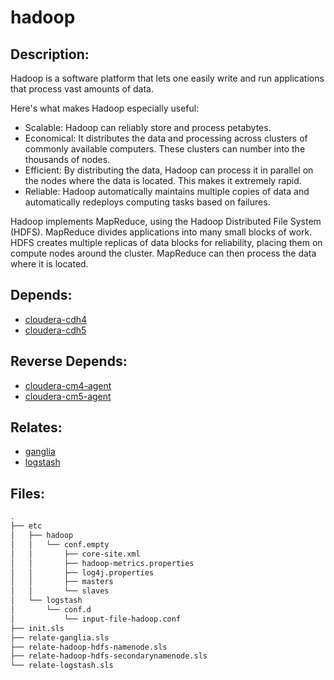 # hadoop

## Description:

Hadoop is a software platform that lets one easily write and run applications
that process vast amounts of data.

Here's what makes Hadoop especially useful:

 * Scalable:   Hadoop can reliably store and process petabytes.
 * Economical: It distributes the data and processing across clusters of
               commonly available computers. These clusters can number into the
               thousands of nodes.
 * Efficient:  By distributing the data, Hadoop can process it in parallel on
               the nodes where the data is located. This makes it extremely
               rapid.
 * Reliable:   Hadoop automatically maintains multiple copies of data and
               automatically redeploys computing tasks based on failures.

Hadoop implements MapReduce, using the Hadoop Distributed File System (HDFS).
MapReduce divides applications into many small blocks of work. HDFS creates
multiple replicas of data blocks for reliability, placing them on compute nodes
around the cluster. MapReduce can then process the data where it is located.

## Depends:

  -  [cloudera-cdh4](/salt/cloudera-cdh4)
  -  [cloudera-cdh5](/salt/cloudera-cdh5)

## Reverse Depends:

  -  [cloudera-cm4-agent](/salt/cloudera-cm4-agent)
  -  [cloudera-cm5-agent](/salt/cloudera-cm5-agent)

## Relates:

  -  [ganglia](/salt/ganglia)
  -  [logstash](/salt/logstash)

## Files:

```bash
.
├── etc
│   ├── hadoop
│   │   └── conf.empty
│   │       ├── core-site.xml
│   │       ├── hadoop-metrics.properties
│   │       ├── log4j.properties
│   │       ├── masters
│   │       └── slaves
│   └── logstash
│       └── conf.d
│           └── input-file-hadoop.conf
├── init.sls
├── relate-ganglia.sls
├── relate-hadoop-hdfs-namenode.sls
├── relate-hadoop-hdfs-secondarynamenode.sls
└── relate-logstash.sls
```
